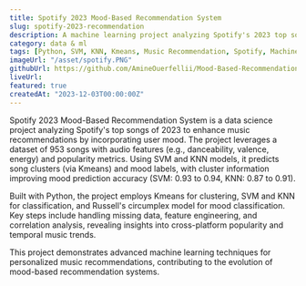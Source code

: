 ```yaml
---
title: Spotify 2023 Mood-Based Recommendation System
slug: spotify-2023-recommendation 
description: A machine learning project analyzing Spotify's 2023 top songs to predict mood and song clusters using SVM and KNN models, enhancing personalized music recommendations.
category: data & ml
tags: [Python, SVM, KNN, Kmeans, Music Recommendation, Spotify, Machine Learning] 
imageUrl: "/asset/spotify.PNG" 
githubUrl: https://github.com/AmineOuerfellii/Mood-Based-Recommendation-System-
liveUrl:
featured: true 
createdAt: "2023-12-03T00:00:00Z"
---
```


Spotify 2023 Mood-Based Recommendation System is a data science project analyzing Spotify's top songs of 2023 to enhance music recommendations by incorporating user mood. The project leverages a dataset of 953 songs with audio features (e.g., danceability, valence, energy) and popularity metrics. Using SVM and KNN models, it predicts song clusters (via Kmeans) and mood labels, with cluster information improving mood prediction accuracy (SVM: 0.93 to 0.94, KNN: 0.87 to 0.91).

Built with Python, the project employs Kmeans for clustering, SVM and KNN for classification, and Russell's circumplex model for mood classification. Key steps include handling missing data, feature engineering, and correlation analysis, revealing insights into cross-platform popularity and temporal music trends.

This project demonstrates advanced machine learning techniques for personalized music recommendations, contributing to the evolution of mood-based recommendation systems.
